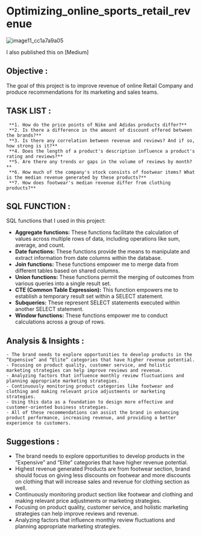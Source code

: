 # Optimizing_online_sports_retail_revenue

![image11_cc1a7a9a05](https://github.com/TQ05X78/Optimizing_online_sports_retail_revenue/assets/66067511/c9d5109b-503a-4d65-9c14-0ecb8b26e421)

I also published this on [Medium]

## Objective :
The goal of this project is to improve revenue of online Retail Company and produce recommendations for its marketing and sales teams.

## TASK LIST :

     **1. How do the price points of Nike and Adidas products differ?**
     **2. Is there a difference in the amount of discount offered between the brands?**
     **3. Is there any correlation between revenue and reviews? And if so, how strong is it?**
     **4. Does the length of a product's description influence a product's rating and reviews?**
     **5. Are there any trends or gaps in the volume of reviews by month?**
     **6. How much of the company's stock consists of footwear items? What is the median revenue generated by these products?**
     **7. How does footwear's median revenue differ from clothing products?**

## SQL FUNCTION :
SQL functions that I used in this project:

* **Aggregate functions:** These functions facilitate the calculation of values across multiple rows of data, including operations like sum, average, and count.
* **Date functions:** These functions provide the means to manipulate and extract information from date columns within the database.
* **Join functions:** These functions empower me to merge data from different tables based on shared columns.
* **Union functions:** These functions permit the merging of outcomes from various queries into a single result set.
* **CTE (Common Table Expression):** This function empowers me to establish a temporary result set within a SELECT statement.
* **Subqueries:** These represent SELECT statements executed within another SELECT statement.
* **Window functions:** These functions empower me to conduct calculations across a group of rows.    

## Analysis & Insights :

    - The brand needs to explore opportunities to develop products in the “Expensive” and “Elite” categories that have higher revenue potential.
    - Focusing on product quality, customer service, and holistic marketing strategies can help improve reviews and revenue.
    - Analyzing factors that influence monthly review fluctuations and planning appropriate marketing strategies.
    - Continuously monitoring product categories like footwear and clothing and making relevant price adjustments or marketing strategies.
    - Using this data as a foundation to design more effective and customer-oriented business strategies.
    - All of these recommendations can assist the brand in enhancing product performance, increasing revenue, and providing a better experience to customers.



## Suggestions :

* The brand needs to explore opportunities to develop products in the “Expensive” and “Elite” categories that have higher revenue potential.
* Highest revenue generated Products are from footwear section, brand should focus on giving less discounts on footwear and more discounts on clothing that will increase sales and revenue for clothing section as well.
* Continuously monitoring product section like footwear and clothing and making relevant price adjustments or marketing strategies.
* Focusing on product quality, customer service, and holistic marketing strategies can help improve reviews and revenue.
* Analyzing factors that influence monthly review fluctuations and planning appropriate marketing strategies.
  



